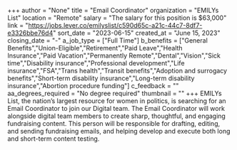 +++
author = "None"
title = "Email Coordinator"
organization = "EMILYs List"
location = "Remote"
salary = "The salary for this position is $63,000"
link = "https://jobs.lever.co/emilyslist/c590d65c-a21c-44c7-8df7-e3326bbe76d4"
sort_date = "2023-06-15"
created_at = "June 15, 2023"
closing_date = "-"
a_job_type = ["Full Time"]
b_benefits = ["General Benefits","Union-Eligible","Retirement","Paid Leave","Health Insurance","Paid Vacation","Permanently Remote","Dental","Vision","Sick time","Disability insurance","Professional development","Life insurance","FSA","Trans health","Transit benefits","Adoption and surrogacy benefits","Short-term disability insurance","Long-term disability insurance","Abortion procedure funding"]
c_feedback = ""
aa_degrees_required = "No degree required"
thumbnail = ""
+++
EMILYs List, the nation’s largest resource for women in politics, is searching for an Email Coordinator to join our Digital team. The Email Coordinator will work alongside digital team members to create sharp, thoughtful, and engaging fundraising content. This person will be responsible for drafting, editing, and sending fundraising emails, and helping develop and execute both long and short-term content testing.